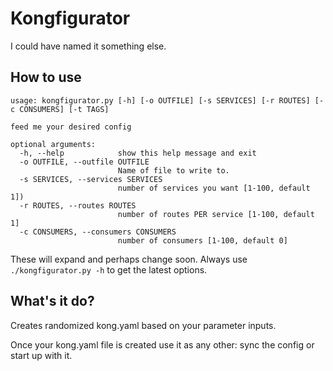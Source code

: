 # Kongfigurator

I could have named it something else.

## How to use

```
usage: kongfigurator.py [-h] [-o OUTFILE] [-s SERVICES] [-r ROUTES] [-c CONSUMERS] [-t TAGS]

feed me your desired config

optional arguments:
  -h, --help            show this help message and exit
  -o OUTFILE, --outfile OUTFILE
                        Name of file to write to.
  -s SERVICES, --services SERVICES
                        number of services you want [1-100, default 1])
  -r ROUTES, --routes ROUTES
                        number of routes PER service [1-100, default 1]
  -c CONSUMERS, --consumers CONSUMERS
                        number of consumers [1-100, default 0]
  ```

These will expand and perhaps change soon. Always use `./kongfigurator.py -h` to get the latest options.

## What's it do?

Creates randomized kong.yaml based on your parameter inputs. 

Once your kong.yaml file is created use it as any other: sync the config or start up with it. 